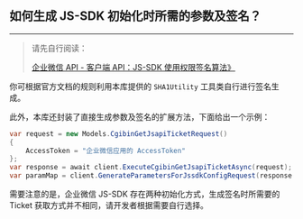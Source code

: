 ﻿## 如何生成 JS-SDK 初始化时所需的参数及签名？

---

> 请先自行阅读：
>
> [企业微信 API - 客户端 API：JS-SDK 使用权限签名算法》](https://open.work.weixin.qq.com/api/doc/90000/90136/90506)

你可根据官方文档的规则利用本库提供的 `SHA1Utility` 工具类自行进行签名生成。

此外，本库还封装了直接生成参数及签名的扩展方法，下面给出一个示例：

```csharp
var request = new Models.CgibinGetJsapiTicketRequest()
{
    AccessToken = "企业微信应用的 AccessToken"
};
var response = await client.ExecuteCgibinGetJsapiTicketAsync(request);
var paramMap = client.GenerateParametersForJssdkConfigRequest(response.Ticket, "https://example.com");
```

需要注意的是，企业微信 JS-SDK 存在两种初始化方式，生成签名时所需要的 Ticket 获取方式并不相同，请开发者根据需要自行选择。
